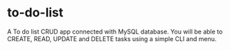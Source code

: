 # to-do-list
A To do list CRUD app connected with MySQL database. You will be able to CREATE, READ, UPDATE and DELETE tasks using a simple CLI and menu.
